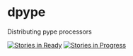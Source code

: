dpype
=====

Distributing pype processors

[![Stories in Ready](https://badge.waffle.io/davidfrigola/dpype.svg?label=ready&title=Ready)](http://waffle.io/davidfrigola/dpype)
[![Stories in Progress](https://badge.waffle.io/davidfrigola/dpype.svg?label=in%20progress&title=In%20rogress)](http://waffle.io/davidfrigola/dpype)